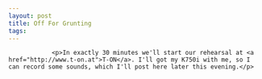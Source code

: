 ```yaml
---
layout: post
title: Off For Grunting
tags:
---
```



                <p>In exactly 30 minutes we'll start our rehearsal at <a href="http://www.t-on.at">T-ON</a>. I'll got my K750i with me, so I can record some sounds, which I'll post here later this evening.</p>
